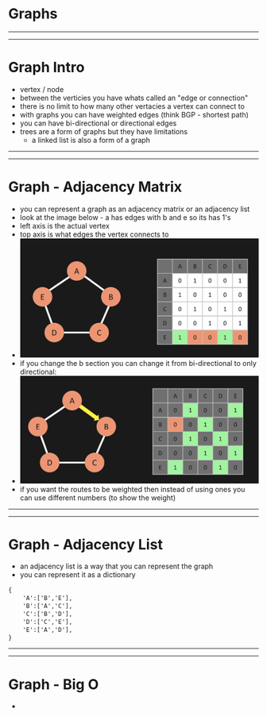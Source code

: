 # Graphs
***
***
# Graph Intro
* vertex / node
* between the verticies you have whats called an "edge or connection"
* there is no limit to how many other vertacies a vertex can connect to
* with graphs you can have weighted edges (think BGP - shortest path)
* you can have bi-directional or directional edges
* trees are a form of graphs but they have limitations
    * a linked list is also a form of a graph

***
***
# Graph - Adjacency Matrix
* you can represent a graph as an adjacency matrix or an adjacency list
* look at the image below - a has edges with b and e so its has 1's
* left axis is the actual vertex
* top axis is what edges the vertex connects to
* ![](../images/graph-am.png)
* if you change the b section you can change it from bi-directional to only directional:
* ![](../images/graph-directional.png)
* if you want the routes to be weighted then instead of using ones you can use different numbers (to show the weight)

***
***
# Graph - Adjacency List
* an adjacency list is a way that you can represent the graph 
* you can represent it as a dictionary
```
{
    'A':['B','E'],
    'B':['A','C'],
    'C':['B','D'],
    'D':['C','E'],
    'E':['A','D'],
}
```

***
***
# Graph - Big O
* 